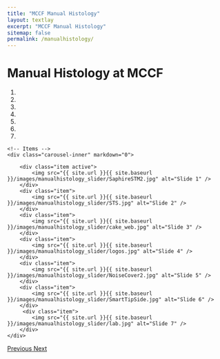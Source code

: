```yaml
---
title: "MCCF Manual Histology"
layout: textlay
excerpt: "MCCF Manual Histology"
sitemap: false
permalink: /manualhistology/
---
```


# Manual Histology at MCCF

<div markdown="0" id="carousel" class="carousel slide" data-ride="carousel" data-interval="5000" data-pause="hover" >
    <!-- Menu -->
    <ol class="carousel-indicators">
        <li data-target="#carousel" data-slide-to="0" class="active"></li>
        <li data-target="#carousel" data-slide-to="1"></li>
        <li data-target="#carousel" data-slide-to="2"></li>
        <li data-target="#carousel" data-slide-to="3"></li>
        <li data-target="#carousel" data-slide-to="4"></li>
        <li data-target="#carousel" data-slide-to="5"></li>
        <li data-target="#carousel" data-slide-to="6"></li>
    </ol>

    <!-- Items -->
    <div class="carousel-inner" markdown="0">

        <div class="item active">
            <img src="{{ site.url }}{{ site.baseurl }}/images/manualhistology_slider/SaphireSTM2.jpg" alt="Slide 1" />
        </div>
        <div class="item">
            <img src="{{ site.url }}{{ site.baseurl }}/images/manualhistology_slider/STS.jpg" alt="Slide 2" />
        </div>
        <div class="item">
            <img src="{{ site.url }}{{ site.baseurl }}/images/manualhistology_slider/cake_web.jpg" alt="Slide 3" />
        </div>
        <div class="item">
            <img src="{{ site.url }}{{ site.baseurl }}/images/manualhistology_slider/logos.jpg" alt="Slide 4" />
        </div>
        <div class="item">
            <img src="{{ site.url }}{{ site.baseurl }}/images/manualhistology_slider/NoiseCover2.jpg" alt="Slide 5" />
        </div>
        <div class="item">
            <img src="{{ site.url }}{{ site.baseurl }}/images/manualhistology_slider/SmartTipSide.jpg" alt="Slide 6" />
        </div>       
         <div class="item">
            <img src="{{ site.url }}{{ site.baseurl }}/images/manualhistology_slider/lab.jpg" alt="Slide 7" />
        </div>
    </div>
  <a class="left carousel-control" href="#carousel" role="button" data-slide="prev">
    <span class="glyphicon glyphicon-chevron-left" aria-hidden="true"></span>
    <span class="sr-only">Previous</span>
  </a>
  <a class="right carousel-control" href="#carousel" role="button" data-slide="next">
    <span class="glyphicon glyphicon-chevron-right" aria-hidden="true"></span>
    <span class="sr-only">Next</span>
  </a>
</div>


